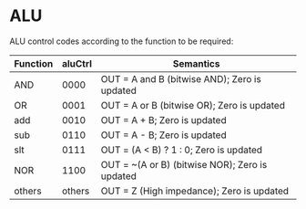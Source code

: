 # ALU 
ALU control codes according to the function to be required:

Function | aluCtrl     | Semantics
---------|-------------|----------------------------------------------------------------
AND      | 0000        |   OUT = A and B (bitwise AND); Zero is updated
OR       | 0001	       |   OUT = A or B (bitwise OR); Zero is updated
add      | 0010 	   |   OUT = A + B; Zero is updated
sub      | 0110	       |   OUT = A - B; Zero is updated
slt	     | 0111	       |   OUT = (A < B) ? 1 : 0; Zero is updated 
NOR      | 1100        |   OUT = ~(A or B) (bitwise NOR); Zero is updated
others   | others      |   OUT = Z (High impedance); Zero is updated